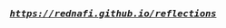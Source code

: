 <!-- Zero width character is used to put extra blank lines before and after code -->

<pre align="center">
  <h3>
    <i>
       <a href="https://rednafi.github.io/reflections">https://rednafi.github.io/reflections</a>
    </i>
   </h3>
</pre>
